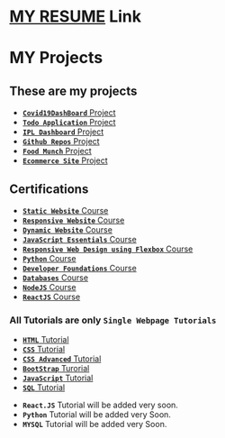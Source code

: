 # [MY RESUME](https://drive.google.com/file/d/17NjGnEv6LV382kWOBYL6I3diBsoWQMte/view?usp=sharing) Link

# MY Projects

## These are my projects
* [**`Covid19DashBoard`** Project](https://covid19dshboard.ccbp.tech/)
* [**`Todo Application`** Project](https://todolistsite.ccbp.tech/)
* [**`IPL Dashboard`** Project](https://ipldashboard709.ccbp.tech/)
* [**`Github Repos`** Project](https://githubreposnxtw.ccbp.tech/)
* [**`Food Munch`** Project](https://foodmuchrssite.ccbp.tech/)
* [**`Ecommerce Site`** Project](https://flybuysitepage.ccbp.tech/)



## Certifications
* [**`Static Website`** Course](https://certificates.ccbp.in/intensive/static-website?id=NSSIZROXKX)
* [**`Responsive Website`** Course](https://certificates.ccbp.in/intensive/responsive-website?id=OEEIFHPGBS)
* [**`Dynamic Website`** Course](https://certificates.ccbp.in/intensive/dynamic-web-application?id=QOPZTZIIYO)
* [**`JavaScript Essentials`** Course](https://certificates.ccbp.in/intensive/javascript-essentials?id=VEFORQZCYN)
* [**`Responsive Web Design using Flexbox`** Course](https://certificates.ccbp.in/intensive/flexbox?id=UOCFBROFIT)
* [**`Python`** Course](https://certificates.ccbp.in/intensive/programming-foundations?id=RMRZHAHOND)
* [**`Developer Foundations`** Course](https://certificates.ccbp.in/intensive/developer-foundations?id=KOLMIISCZK)
* [**`Databases`** Course](https://certificates.ccbp.in/intensive/introduction-to-databases?id=PCAKMJUESL)
* [**`NodeJS`** Course](https://certificates.ccbp.in/intensive/node-js?id=OXMQVFBXHB)
* [**`ReactJS`** Course](https://certificates.ccbp.in/intensive/react-js?id=TNPJBUZCMV)



### All Tutorials are only `Single Webpage Tutorials`



* [**`HTML`** Tutorial](https://vara-prasad-789.github.io/HTML-Developement-Tutorial/)
* [**`CSS`** Tutorial](https://vara-prasad-789.github.io/CSS-Development-Tutorial/)
* [**`CSS Advanced`** Tutorial](https://vara-prasad-789.github.io/CSS-Advanced-Tutorial/)
* [**`BootStrap`** Turorial](https://vara-prasad-789.github.io/BootStrap-Tutorial/)
* [**`JavaScript`** Tutorial](https://vara-prasad-789.github.io/Javascript-Tutorial/)
* [**`SQL`** Tutorial](https://vara-prasad-789.github.io/SQL-Tutorial/)



- **`React.JS`** Tutorial will be added very soon.
- **`Python`** Tutorial will be added very Soon.
- **`MYSQL`** Tutorial will be added very Soon.

<!-- Comments -->

<!-- * <img src="https://upload.wikimedia.org/wikipedia/commons/6/61/HTML5_logo_and_wordmark.svg" width="15">
* <img src="https://upload.wikimedia.org/wikipedia/commons/thumb/d/d5/CSS3_logo_and_wordmark.svg/340px-CSS3_logo_and_wordmark.svg.png" width="15">
* <img src="https://upload.wikimedia.org/wikipedia/commons/b/b2/Bootstrap_logo.svg" width="15">

 -->
